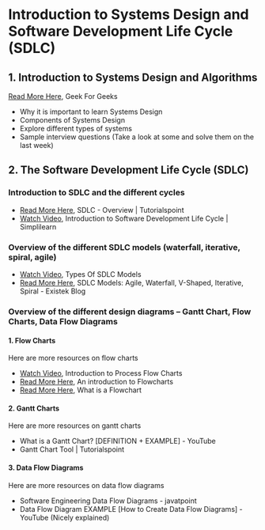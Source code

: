 # Introduction to Systems Design and Software Development Life Cycle (SDLC)

## 1. Introduction to Systems Design and Algorithms
[Read More Here](https://www.geeksforgeeks.org/what-is-system-design-learn-system-design/), Geek For Geeks
- Why it is important to learn Systems Design
- Components of Systems Design
- Explore different types of systems
- Sample interview questions (Take a look at some and solve them on the last week)


## 2. The Software Development Life Cycle (SDLC)
### Introduction to SDLC and the different cycles
- [Read More Here](https://www.tutorialspoint.com/sdlc/sdlc_overview.htm), SDLC - Overview | Tutorialspoint
- [Watch Video](https://www.youtube.com/watch?v=5b36UTNRmtI), Introduction to Software Development Life Cycle | Simplilearn 
 
### Overview of the different SDLC models (waterfall, iterative, spiral, agile)
- [Watch Video](https://www.youtube.com/watch?v=bLrbX4ZCQeY), Types Of SDLC Models
- [Read More Here](https://existek.com/blog/sdlc-models/), SDLC Models: Agile, Waterfall, V-Shaped, Iterative, Spiral - Existek Blog 
 
### Overview of the different design diagrams – Gantt Chart, Flow Charts, Data Flow Diagrams
#### 1. Flow Charts
Here are more resources on flow charts
-	[Watch Video](https://www.youtube.com/watch?v=wLkvvqypq1E), Introduction to Process Flow Charts 
- [Read More Here](https://www.geeksforgeeks.org/an-introduction-to-flowcharts/), An introduction to Flowcharts 
-	[Read More Here](https://www.lucidchart.com/pages/what-is-a-flowchart-tutorial), What is a Flowchart 

#### 2. Gantt Charts
Here are more resources on gantt charts
- What is a Gantt Chart? [DEFINITION + EXAMPLE] - YouTube
- Gantt Chart Tool | Tutorialspoint

#### 3. Data Flow Diagrams
Here are more resources on data flow diagrams
- Software Engineering Data Flow Diagrams - javatpoint
- Data Flow Diagram EXAMPLE [How to Create Data Flow Diagrams] - YouTube (Nicely explained)
